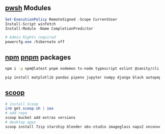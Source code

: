

## [pwsh](https://learn.microsoft.com/en-us/powershell/scripting/install/installing-powershell-on-windows?view=powershell-7.3#winget) Modules

```ps1
Set-ExecutionPolicy RemoteSigned -Scope CurrentUser
Install-Script winfetch
Install-Module -Name CompletionPredictor
```
```ps1
# Admin Rights required
powercfg.exe /hibernate off
```

## [npm](https://www.npmjs.com/) [pnpm](https://pnpm.io/) packages

```bash
npm i -g npm@latest pnpm nodemon ts-node typescript eslint @sanity/cli neovim prettier bash-language-server dockerfile-language-server-nodejs vscode-langservers-extracted typescript-language-server tree-sitter-cli svelte-language-server
```
```python
pip install matplotlib pandas pipenv jupyter numpy django black autopep8 jedi pynvim python-lsp-server scikit-learn
```

## [scoop](https://scoop.sh/)

```ps1
# install Scoop
irm get.scoop.sh | iex
# add repo
scoop bucket add extras versions
# desktop apps
scoop install 7zip starship blender obs-studio imageglass naps2 xnconvert twinkle-tray everything bulk-rename-utility
```
